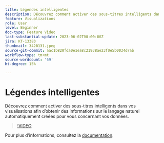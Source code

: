 ```yaml
---
title: Légendes intelligentes
description: Découvrez comment activer des sous-titres intelligents dans vos visualisations afin d’obtenir des informations sur le langage naturel automatiquement créées pour vous concernant vos données.
feature: Visualizations
role: User
level: Beginner
doc-type: Feature Video
last-substantial-update: 2023-06-02T00:00:00Z
jira: KT-13383
thumbnail: 3420131.jpeg
source-git-commit: aac1b820fda0e1ea8c21938ae23f0e5b0034d7ab
workflow-type: tm+mt
source-wordcount: '69'
ht-degree: 15%

---
```



# Légendes intelligentes

Découvrez comment activer des sous-titres intelligents dans vos visualisations afin d’obtenir des informations sur le langage naturel automatiquement créées pour vous concernant vos données.

>[!VIDEO](https://video.tv.adobe.com/v/3420131/?learn=on)

Pour plus dʼinformations, consultez la [documentation](https://experienceleague.adobe.com/docs/analytics-platform/using/cja-workspace/visualizations/intelligent-captions.html?lang=en).
